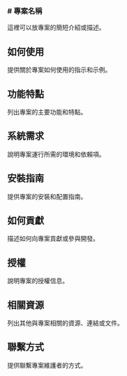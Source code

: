 ### # 專案名稱

這裡可以放專案的簡短介紹或描述。

## 如何使用

提供關於專案如何使用的指示和示例。

## 功能特點

列出專案的主要功能和特點。

## 系統需求

說明專案運行所需的環境和依賴項。

## 安裝指南

提供專案的安裝和配置指南。

## 如何貢獻

描述如何向專案貢獻或參與開發。

## 授權

說明專案的授權信息。

## 相關資源

列出其他與專案相關的資源、連結或文件。

## 聯繫方式

提供聯繫專案維護者的方式。



<!--
**KuKu0125/KuKu0125** is a ✨ _special_ ✨ repository because its `README.md` (this file) appears on your GitHub profile.

Here are some ideas to get you started:

- 🔭 I’m currently working on ...
- 🌱 I’m currently learning ...
- 👯 I’m looking to collaborate on ...
- 🤔 I’m looking for help with ...
- 💬 Ask me about ...
- 📫 How to reach me: ...
- 😄 Pronouns: ...
- ⚡ Fun fact: ...
-->
